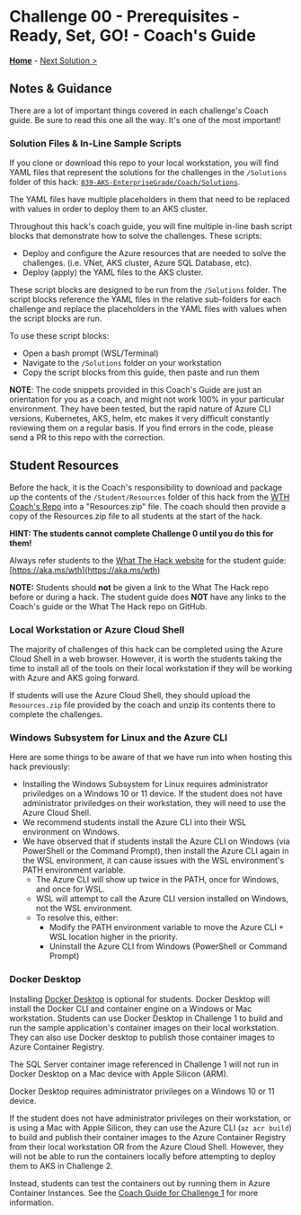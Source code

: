 # Challenge 00 - Prerequisites - Ready, Set, GO! - Coach's Guide 

**[Home](./README.md)** - [Next Solution >](./Solution-01.md)

## Notes & Guidance

There are a lot of important things covered in each challenge's Coach guide. Be sure to read this one all the way.  It's one of the most important!

### Solution Files & In-Line Sample Scripts

If you clone or download this repo to your local workstation, you will find YAML files that represent the solutions for the challenges in the `/Solutions` folder of this hack: [`039-AKS-EnterpriseGrade/Coach/Solutions`](./Solutions/). 

The YAML files have multiple placeholders in them that need to be replaced with values in order to deploy them to an AKS cluster.

Throughout this hack's coach guide, you will fine multiple in-line bash script blocks that demonstrate how to solve the challenges. These scripts:
- Deploy and configure the Azure resources that are needed to solve the challenges. (i.e. VNet, AKS cluster, Azure SQL Database, etc).
- Deploy (apply) the YAML files to the AKS cluster.

These script blocks are designed to be run from the `/Solutions` folder.  The script blocks reference the YAML files in the relative sub-folders for each challenge and replace the placeholders in the YAML files with values when the script blocks are run. 

To use these script blocks:
- Open a bash prompt (WSL/Terminal)
- Navigate to the `/Solutions` folder on your workstation
- Copy the script blocks from this guide, then paste and run them

**NOTE**: The code snippets provided in this Coach's Guide are just an orientation for you as a coach, and might not work 100% in your particular environment. They have been tested, but the rapid nature of Azure CLI versions, Kubernetes, AKS, helm, etc makes it very difficult constantly reviewing them on a regular basis. If you find errors in the code, please send a PR to this repo with the correction.

## Student Resources

Before the hack, it is the Coach's responsibility to download and package up the contents of the `/Student/Resources` folder of this hack from the [WTH Coach's Repo](https://aka.ms/wthrepo) into a "Resources.zip" file. The coach should then provide a copy of the Resources.zip file to all students at the start of the hack.

**HINT: The students cannot complete Challenge 0 until you do this for them!**

Always refer students to the [What The Hack website](https://aka.ms/wth) for the student guide: [https://aka.ms/wth](https://aka.ms/wth)

**NOTE:** Students should **not** be given a link to the What The Hack repo before or during a hack. The student guide does **NOT** have any links to the Coach's guide or the What The Hack repo on GitHub.

### Local Workstation or Azure Cloud Shell

The majority of challenges of this hack can be completed using the Azure Cloud Shell in a web browser. However, it is worth the students taking the time to install all of the tools on their local workstation if they will be working with Azure and AKS going forward.

If students will use the Azure Cloud Shell, they should upload the `Resources.zip` file provided by the coach and unzip its contents there to complete the challenges.

### Windows Subsystem for Linux and the Azure CLI

Here are some things to be aware of that we have run into when hosting this hack previously:

- Installing the Windows Subsystem for Linux requires administrator priviledges on a Windows 10 or 11 device.  If the student does not have administrator priviledges on their workstation, they will need to use the Azure Cloud Shell.
- We recommend students install the Azure CLI into their WSL environment on Windows.
- We have observed that if students install the Azure CLI on Windows (via PowerShell or the Command Prompt), then install the Azure CLI again in the WSL environment, it can cause issues with the WSL environment's PATH environment variable.
  - The Azure CLI will show up twice in the PATH, once for Windows, and once for WSL.
  - WSL will attempt to call the Azure CLI version installed on Windows, not the WSL environment.
  - To resolve this, either:
    - Modify the PATH environment variable to move the Azure CLI + WSL location higher in the priority.
    - Uninstall the Azure CLI from Windows (PowerShell or Command Prompt)

### Docker Desktop

Installing [Docker Desktop](https://www.docker.com/products/docker-desktop/) is optional for students. Docker Desktop will install the Docker CLI and container engine on a Windows or Mac workstation.  Students can use Docker Desktop in Challenge 1 to build and run the sample application's container images on their local workstation. They can also use Docker desktop to publish those container images to Azure Container Registry.

The SQL Server container image referenced in Challenge 1 will not run in Docker Desktop on a Mac device with Apple Silicon (ARM).

Docker Desktop requires administrator privileges on a Windows 10 or 11 device. 

If the student does not have administrator privileges on their workstation, or is using a Mac with Apple Silicon, they can use the Azure CLI (`az acr build`) to build and publish their container images to the Azure Container Registry from their local workstation OR from the Azure Cloud Shell. However, they will not be able to run the containers locally before attempting to deploy them to AKS in Challenge 2. 

Instead, students can test the containers out by running them in Azure Container Instances.  See the [Coach Guide for Challenge 1](Solution-01.md) for more information.

